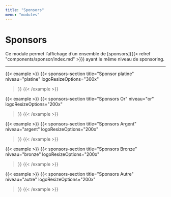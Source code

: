 ```yaml
---
title: "Sponsors"
menu: "modules"
---
```


# Sponsors

Ce module permet l’affichage d’un ensemble de [sponsors]({{< relref "components/sponsor/index.md" >}}) ayant le même niveau de sponsoring.

---

{{< example >}}
{{< sponsors-section
  title="Sponsor platine"
  niveau="platine"
  logoResizeOptions="300x"
>}}
{{< /example >}}

{{< example >}}
{{< sponsors-section
  title="Sponsors Or"
  niveau="or"
  logoResizeOptions="200x"
>}}
{{< /example >}}

{{< example >}}
{{< sponsors-section
  title="Sponsors Argent"
  niveau="argent"
  logoResizeOptions="200x"
>}}
{{< /example >}}

{{< example >}}
{{< sponsors-section
  title="Sponsors Bronze"
  niveau="bronze"
  logoResizeOptions="200x"
>}}
{{< /example >}}

{{< example >}}
{{< sponsors-section
  title="Sponsors Autre"
  niveau="autre"
  logoResizeOptions="200x"
>}}
{{< /example >}}

